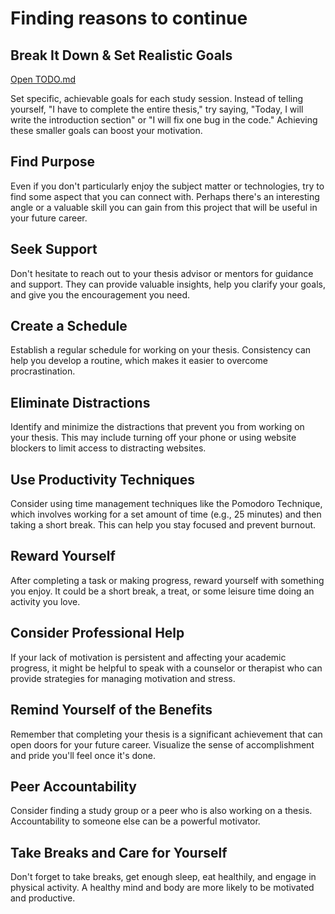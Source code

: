 # Finding reasons to continue

## Break It Down & Set Realistic Goals

[Open TODO.md](./TODO.md)

Set specific, achievable goals for each study session. Instead of telling yourself, "I have to complete the entire thesis," try saying, "Today, I will write the introduction section" or "I will fix one bug in the code." Achieving these smaller goals can boost your motivation.

## Find Purpose

Even if you don't particularly enjoy the subject matter or technologies, try to find some aspect that you can connect with. Perhaps there's an interesting angle or a valuable skill you can gain from this project that will be useful in your future career.

## Seek Support

Don't hesitate to reach out to your thesis advisor or mentors for guidance and support. They can provide valuable insights, help you clarify your goals, and give you the encouragement you need.

## Create a Schedule

Establish a regular schedule for working on your thesis. Consistency can help you develop a routine, which makes it easier to overcome procrastination.

## Eliminate Distractions

Identify and minimize the distractions that prevent you from working on your thesis. This may include turning off your phone or using website blockers to limit access to distracting websites.

## Use Productivity Techniques

Consider using time management techniques like the Pomodoro Technique, which involves working for a set amount of time (e.g., 25 minutes) and then taking a short break. This can help you stay focused and prevent burnout.

## Reward Yourself

After completing a task or making progress, reward yourself with something you enjoy. It could be a short break, a treat, or some leisure time doing an activity you love.

## Consider Professional Help

If your lack of motivation is persistent and affecting your academic progress, it might be helpful to speak with a counselor or therapist who can provide strategies for managing motivation and stress.

## Remind Yourself of the Benefits

Remember that completing your thesis is a significant achievement that can open doors for your future career. Visualize the sense of accomplishment and pride you'll feel once it's done.

## Peer Accountability

Consider finding a study group or a peer who is also working on a thesis. Accountability to someone else can be a powerful motivator.

## Take Breaks and Care for Yourself

Don't forget to take breaks, get enough sleep, eat healthily, and engage in physical activity. A healthy mind and body are more likely to be motivated and productive.
